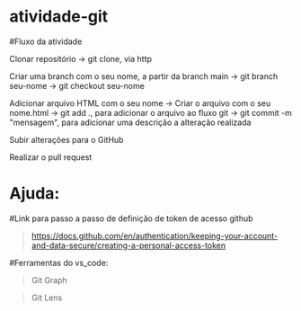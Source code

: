 # atividade-git

#Fluxo da atividade

Clonar repositório
-> git clone, via http

Criar uma branch com o seu nome, a partir da branch main
-> git branch seu-nome
-> git checkout seu-nome

Adicionar arquivo HTML com o seu nome
-> Criar o arquivo com o seu nome.html
-> git add ., para adicionar o arquivo ao fluxo git
-> git commit -m "mensagem", para adicionar uma descrição a alteração realizada

Subir alterações para o GitHub

Realizar o pull request

# Ajuda:

#Link para passo a passo de definição de token de acesso github
> https://docs.github.com/en/authentication/keeping-your-account-and-data-secure/creating-a-personal-access-token

#Ferramentas do vs_code:

> Git Graph

> Git Lens
